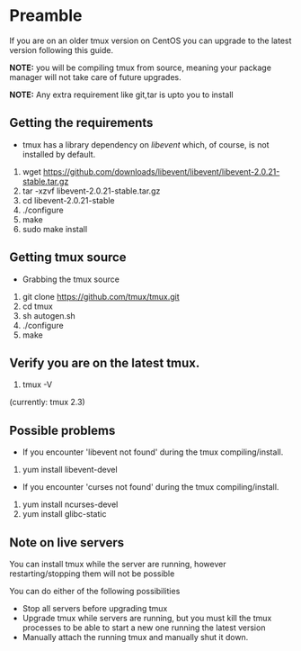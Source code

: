 # Preamble
If you are on an older tmux version on CentOS you can upgrade to the latest version following this guide.

**NOTE:** you will be compiling tmux from source, meaning your package manager will not take care of future upgrades.

**NOTE:** Any extra requirement like git,tar is upto you to install

## Getting the requirements

* tmux has a library dependency on _libevent_ which, of course, is not installed by default. 

1. wget https://github.com/downloads/libevent/libevent/libevent-2.0.21-stable.tar.gz
2. tar -xzvf libevent-2.0.21-stable.tar.gz
3. cd libevent-2.0.21-stable
3. ./configure
4. make
5. sudo make install

## Getting tmux source

* Grabbing the tmux source

1. git clone https://github.com/tmux/tmux.git
2. cd tmux
3. sh autogen.sh
4. ./configure
5. make

## Verify you are on the latest tmux.

1. tmux -V

(currently: tmux 2.3)

## Possible problems

* If you encounter 'libevent not found' during the tmux compiling/install.

1. yum install libevent-devel

* If you encounter 'curses not found' during the tmux compiling/install.

1. yum install ncurses-devel
2. yum install glibc-static

## Note on live servers

You can install tmux while the server are running, however restarting/stopping them will not be possible

You can do either of the following possibilities

* Stop all servers before upgrading tmux
* Upgrade tmux while servers are running, but you must kill the tmux processes to be able to start a new one running the latest version
* Manually attach the running tmux and manually shut it down.